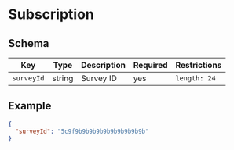 # Subscription

## Schema

| Key        | Type   | Description | Required | Restrictions |
| ---------- | ------ | ----------- | -------- | ------------ |
| `surveyId` | string | Survey ID   | yes      | `length: 24` |

## Example

```json
{
  "surveyId": "5c9f9b9b9b9b9b9b9b9b9b9b"
}
```
